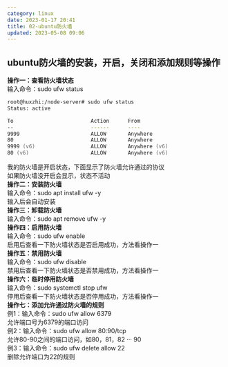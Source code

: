 ```yaml
---
category: linux
date: 2023-01-17 20:41
title: 02-ubuntu防火墙
updated: 2023-05-08 09:06
---
```


## ubuntu防火墙的安装，开启，关闭和添加规则等操作
**操作一：查看防火墙状态**  
输入命令：sudo ufw status

```zsh
root@huxzhi:/node-server# sudo ufw status
Status: active

To                         Action      From
--                         ------      ----
9999                       ALLOW       Anywhere                  
80                         ALLOW       Anywhere                  
9999 (v6)                  ALLOW       Anywhere (v6)             
80 (v6)                    ALLOW       Anywhere (v6)             

```
我的防火墙是开启状态，下面显示了防火墙允许通过的协议  
如果防火墙没开启会显示，状态不活动  
**操作二：安装防火墙**  
输入命令：sudo apt install ufw -y  
输入后会自动安装  
**操作三：卸载防火墙**  
输入命令：sudo apt remove ufw -y  
**操作四：启用防火墙**  
输入命令：sudo ufw enable  
启用后查看一下防火墙状态是否启用成功，方法看操作一  
**操作五：禁用防火墙**  
输入命令：sudo ufw disable  
禁用后查看一下防火墙状态是否禁用成功，方法看操作一  
**操作六：临时停用防火墙**  
输入命令：sudo systemctl stop ufw  
停用后查看一下防火墙状态是否停用成功，方法看操作一  
**操作七：添加允许通过防火墙的规则**  
例1：输入命令：sudo ufw allow 6379  
允许端口号为6379的端口访问  
例2：输入命令：sudo ufw allow 80:90/tcp  
允许80-90之间的端口访问，如80，81，82 ··· 90  
例3：输入命令：sudo ufw delete allow 22  
删除允许端口为22的规则